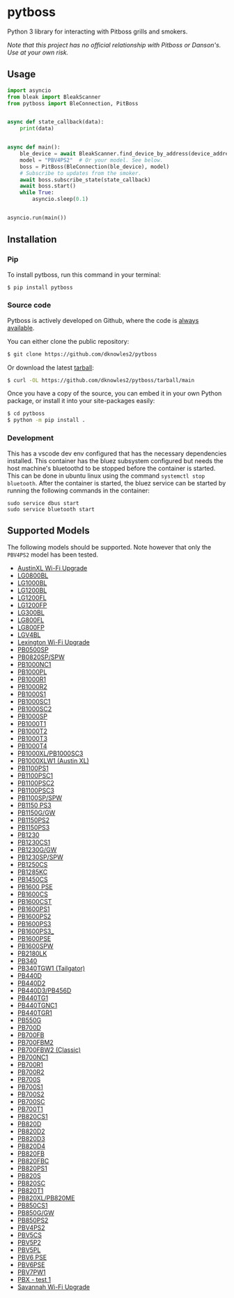 # pytboss

Python 3 library for interacting with Pitboss grills and smokers.

*Note that this project has no official relationship with Pitboss or Danson's. Use at your own risk.*

## Usage

```python
import asyncio
from bleak import BleakScanner
from pytboss import BleConnection, PitBoss


async def state_callback(data):
    print(data)


async def main():
    ble_device = await BleakScanner.find_device_by_address(device_address)
    model = "PBV4PS2"  # Or your model. See below.
    boss = PitBoss(BleConnection(ble_device), model)
    # Subscribe to updates from the smoker.
    await boss.subscribe_state(state_callback)
    await boss.start()
    while True:
        asyncio.sleep(0.1)


asyncio.run(main())
```

## Installation

### Pip

To install pytboss, run this command in your terminal:

```sh
$ pip install pytboss
```

### Source code

Pytboss is actively developed on Github, where the code is [always available](https://github.com/dknowles2/pytboss).

You can either clone the public repository:

```sh
$ git clone https://github.com/dknowles2/pytboss
```

Or download the latest [tarball](https://github.com/dknowles2/pytboss/tarball/main):

```sh
$ curl -OL https://github.com/dknowles2/pytboss/tarball/main
```

Once you have a copy of the source, you can embed it in your own Python package, or install it into your site-packages easily:

```sh
$ cd pytboss
$ python -m pip install .
```

### Development

This has a vscode dev env configured that has the necessary dependencies installed. This container has the bluez subsystem configured but needs the host machine's bluetoothd to be stopped before the container is started. This can be done in ubuntu linux using the command `systemctl stop bluetooth`. After the container is started, the bluez service can be started by running the following commands in the container:
```
sudo service dbus start
sudo service bluetooth start
```

## Supported Models

The following models should be supported. Note however that only the `PBV4PS2` model has been tested.

*  [AustinXL Wi-Fi Upgrade](https://dansons-mobile.s3.us-east-1.amazonaws.com/grill-images/ghost%20grill.png)
*  [LG0800BL](https://dansons-mobile.s3.us-east-1.amazonaws.com/grill-images/LG0800BL.png)
*  [LG1000BL](https://dansons-mobile.s3.us-east-1.amazonaws.com/grill-images/LG1000BL.png)
*  [LG1200BL](https://dansons-mobile.s3.us-east-1.amazonaws.com/grill-images/LG1200BL.png)
*  [LG1200FL](https://dansons-mobile.s3.us-east-1.amazonaws.com/grill-images/LG1200FL.png)
*  [LG1200FP](https://dansons-mobile.s3.us-east-1.amazonaws.com/grill-images/LG1200FP.png)
*  [LG300BL](https://dansons-mobile.s3.us-east-1.amazonaws.com/grill-images/LG300BL.png)
*  [LG800FL](https://dansons-mobile.s3.us-east-1.amazonaws.com/grill-images/LG800FL.png)
*  [LG800FP](https://dansons-mobile.s3.us-east-1.amazonaws.com/grill-images/LG800FP.png)
*  [LGV4BL](https://dansons-mobile.s3.us-east-1.amazonaws.com/grill-images/LGV4BL.png)
*  [Lexington Wi-Fi Upgrade](https://dansons-mobile.s3.us-east-1.amazonaws.com/grill-images/ghost%20grill.png)
*  [PB0500SP](https://dansons-mobile.s3.us-east-1.amazonaws.com/grill-images/500sp-109.png)
*  [PB0820SP/SPW](https://dansons-mobile.s3.us-east-1.amazonaws.com/grill-images/PB820sp.png)
*  [PB1000NC1](https://dansons-mobile.s3.us-east-1.amazonaws.com/grill-images/PB1000NC1.png)
*  [PB1000PL](https://dansons-mobile.s3.us-east-1.amazonaws.com/grill-images/LAREDO-1000-2020-3-18-103.png)
*  [PB1000R1](https://dansons-mobile.s3.us-east-1.amazonaws.com/grill-images/PB1000R1.png)
*  [PB1000R2](https://dansons-mobile.s3.us-east-1.amazonaws.com/grill-images/PB1000R2-2019-11-29-abby-112.png)
*  [PB1000S1](https://dansons-mobile.s3.us-east-1.amazonaws.com/grill-images/PB1000S1.png)
*  [PB1000SC1](https://dansons-mobile.s3.us-east-1.amazonaws.com/grill-images/PB1000SC-2019-7-4-Abby-34.png)
*  [PB1000SC2](https://dansons-mobile.s3.us-east-1.amazonaws.com/grill-images/pb1000sc2.png)
*  [PB1000SP](https://dansons-mobile.s3.us-east-1.amazonaws.com/grill-images/PB1000sp.png)
*  [PB1000T1](https://dansons-mobile.s3.us-east-1.amazonaws.com/grill-images/PB1000T1-2019-7-4-abby-35.png)
*  [PB1000T2](https://dansons-mobile.s3.us-east-1.amazonaws.com/grill-images/PB1000T2-2018-11-28-abby-36.png)
*  [PB1000T3](https://dansons-mobile.s3.us-east-1.amazonaws.com/grill-images/PB1000T3-117.png)
*  [PB1000T4](https://dansons-mobile.s3.us-east-1.amazonaws.com/grill-images/PB1000t4-115.png)
*  [PB1000XL/PB1000SC3](https://dansons-mobile.s3.us-east-1.amazonaws.com/grill-images/PB1000SC3-Front-101619.png)
*  [PB1000XLW1 (Austin XL)](https://dansons-mobile.s3.us-east-1.amazonaws.com/grill-images/austin-xl.png)
*  [PB1100PS1](https://dansons-mobile.s3.us-east-1.amazonaws.com/grill-images/1100ps.png)
*  [PB1100PSC1](https://dansons-mobile.s3.us-east-1.amazonaws.com/grill-images/PB1100PSC.png)
*  [PB1100PSC2](https://dansons-mobile.s3.us-east-1.amazonaws.com/grill-images/PB1100PSC-126.png)
*  [PB1100PSC3](https://dansons-mobile.s3.us-east-1.amazonaws.com/grill-images/PB1100PSC3.png)
*  [PB1100SP/SPW](https://dansons-mobile.s3.us-east-1.amazonaws.com/grill-images/PB1100sp.png)
*  [PB1150 PS3](https://dansons-mobile.s3.us-east-1.amazonaws.com/grill-images/PB1150PS3.png)
*  [PB1150G/GW](https://dansons-mobile.s3.us-east-1.amazonaws.com/grill-images/Nav-1150.png)
*  [PB1150PS2](https://dansons-mobile.s3.us-east-1.amazonaws.com/grill-images/PB1150PS2-2020-5-22-107.png)
*  [PB1150PS3](https://dansons-mobile.s3.us-east-1.amazonaws.com/grill-images/PB1150PS3.png)
*  [PB1230](https://dansons-mobile.s3.us-east-1.amazonaws.com/grill-images/pitboss-logo-transparent.png)
*  [PB1230CS1](https://dansons-mobile.s3.us-east-1.amazonaws.com/grill-images/PB1230CS1-2021-9-17-tank-with-cover116.png)
*  [PB1230G/GW](https://dansons-mobile.s3.us-east-1.amazonaws.com/grill-images/PB1230G-2019-10-21-109.png)
*  [PB1230SP/SPW](https://dansons-mobile.s3.us-east-1.amazonaws.com/grill-images/PB1230sp-112.png)
*  [PB1250CS](https://dansons-mobile.s3.us-east-1.amazonaws.com/grill-images/PB1250CS-2021-10-14-EN-124.png)
*  [PB1285KC](https://dansons-mobile.s3.us-east-1.amazonaws.com/grill-images/PB1285KC-103.png)
*  [PB1450CS](https://dansons-mobile.s3.us-east-1.amazonaws.com/grill-images/PB1450CS-2021-10-14-124.png)
*  [PB1600 PSE](https://dansons-mobile.s3.us-east-1.amazonaws.com/grill-images/PB1600PS.Elite2024.png)
*  [PB1600CS](https://dansons-mobile.s3.us-east-1.amazonaws.com/grill-images/PB1600CS-2021-10-14-EN-119.png)
*  [PB1600CST](https://dansons-mobile.s3.us-east-1.amazonaws.com/grill-images/PB1600CST.png)
*  [PB1600PS1](https://dansons-mobile.s3.us-east-1.amazonaws.com/grill-images/PB1600PS1-2020-5-22-single-105.png)
*  [PB1600PS2](https://dansons-mobile.s3.us-east-1.amazonaws.com/grill-images/PB1600PS2-2021-8-17-120.png)
*  [PB1600PS3](https://dansons-mobile.s3.us-east-1.amazonaws.com/grill-images/PB1600PS3.png)
*  [PB1600PS3_](https://dansons-mobile.s3.us-east-1.amazonaws.com/grill-images/PB1600PS3.png)
*  [PB1600PSE](https://dansons-mobile.s3.us-east-1.amazonaws.com/grill-images/PB1600PS.Elite2024.png)
*  [PB1600SPW](https://dansons-mobile.s3.us-east-1.amazonaws.com/grill-images/PB1600SPW.png)
*  [PB2180LK](https://dansons-mobile.s3.us-east-1.amazonaws.com/grill-images/PB2180LK-2020-3-16-105.png)
*  [PB340](https://dansons-mobile.s3.us-east-1.amazonaws.com/grill-images/PB340.png)
*  [PB340TGW1 (Tailgator)](https://dansons-mobile.s3.us-east-1.amazonaws.com/grill-images/PB340TGW1-2018-9-20-abby-22.png)
*  [PB440D](https://dansons-mobile.s3.us-east-1.amazonaws.com/grill-images/PB440D3-2019-4-18-abby.png)
*  [PB440D2](https://dansons-mobile.s3.us-east-1.amazonaws.com/grill-images/PB440D2-2019-1-7-abby-23.png)
*  [PB440D3/PB456D](https://dansons-mobile.s3.us-east-1.amazonaws.com/grill-images/pb456d.png)
*  [PB440TG1](https://dansons-mobile.s3.us-east-1.amazonaws.com/grill-images/PB440TG1.png)
*  [PB440TGNC1](https://dansons-mobile.s3.us-east-1.amazonaws.com/grill-images/PB440TGNC1.png)
*  [PB440TGR1](https://dansons-mobile.s3.us-east-1.amazonaws.com/grill-images/PB440TGR1.png)
*  [PB550G](https://dansons-mobile.s3.us-east-1.amazonaws.com/grill-images/550-nav-109.png)
*  [PB700D](https://dansons-mobile.s3.us-east-1.amazonaws.com/grill-images/PB700D.Canada.png)
*  [PB700FB](https://dansons-mobile.s3.us-east-1.amazonaws.com/grill-images/pitboss700FB.png)
*  [PB700FBM2](https://dansons-mobile.s3.us-east-1.amazonaws.com/grill-images/PB700FBM2.png)
*  [PB700FBW2 (Classic)](https://dansons-mobile.s3.us-east-1.amazonaws.com/grill-images/Copper-classic-pb700-8.png)
*  [PB700NC1](https://dansons-mobile.s3.us-east-1.amazonaws.com/grill-images/pb700nc1-110.png)
*  [PB700R1](https://dansons-mobile.s3.us-east-1.amazonaws.com/grill-images/PB700R1-2019-1-22-abby-21.png)
*  [PB700R2](https://dansons-mobile.s3.us-east-1.amazonaws.com/grill-images/PB700R2-2019-7-1-Abby-111.png)
*  [PB700S](https://dansons-mobile.s3.us-east-1.amazonaws.com/grill-images/pb700s.png)
*  [PB700S1](https://dansons-mobile.s3.us-east-1.amazonaws.com/grill-images/PB700S1-26.png)
*  [PB700S2](https://dansons-mobile.s3.us-east-1.amazonaws.com/grill-images/PB700S2-2019-1-22-abby-27.png)
*  [PB700SC](https://dansons-mobile.s3.us-east-1.amazonaws.com/grill-images/PB700SC-2019-1-22-abby-125.png)
*  [PB700T1](https://dansons-mobile.s3.us-east-1.amazonaws.com/grill-images/PB700T1-114.png)
*  [PB820CS1](https://dansons-mobile.s3.us-east-1.amazonaws.com/grill-images/PB820CS1-2021-7-20-28.png)
*  [PB820D](https://dansons-mobile.s3.us-east-1.amazonaws.com/grill-images/PB820D.png)
*  [PB820D2](https://dansons-mobile.s3.us-east-1.amazonaws.com/grill-images/PB820D2-2019-1-7-abby-29.png)
*  [PB820D3](https://dansons-mobile.s3.us-east-1.amazonaws.com/grill-images/PB0820D3-2019-11-7-EN-AN-FR-116.png)
*  [PB820D4](https://dansons-mobile.s3.us-east-1.amazonaws.com/grill-images/PB820D4.png)
*  [PB820FB](https://dansons-mobile.s3.us-east-1.amazonaws.com/grill-images/pb820fb.png)
*  [PB820FBC](https://dansons-mobile.s3.us-east-1.amazonaws.com/grill-images/PB820FBC.png)
*  [PB820PS1](https://dansons-mobile.s3.us-east-1.amazonaws.com/grill-images/pb820ps1.png)
*  [PB820S](https://dansons-mobile.s3.us-east-1.amazonaws.com/grill-images/pb_820S.png)
*  [PB820SC](https://dansons-mobile.s3.us-east-1.amazonaws.com/grill-images/PB820SC.png)
*  [PB820T1](https://dansons-mobile.s3.us-east-1.amazonaws.com/grill-images/PB820T1.png)
*  [PB820XL/PB820ME](https://dansons-mobile.s3.us-east-1.amazonaws.com/grill-images/820xl.png)
*  [PB850CS1](https://dansons-mobile.s3.us-east-1.amazonaws.com/grill-images/PB820CS1-2021-7-20-28.png)
*  [PB850G/GW](https://dansons-mobile.s3.us-east-1.amazonaws.com/grill-images/850-nav-109.png)
*  [PB850PS2](https://dansons-mobile.s3.us-east-1.amazonaws.com/grill-images/PB850PS2-2020-5-26-107.png)
*  [PBV4PS2](https://dansons-mobile.s3.us-east-1.amazonaws.com/grill-images/PBV4PS2.png)
*  [PBV5CS](https://dansons-mobile.s3.us-east-1.amazonaws.com/grill-images/PBV5CS1-2021-6-17-121.png)
*  [PBV5P2](https://dansons-mobile.s3.us-east-1.amazonaws.com/grill-images/V5%20Competition.png)
*  [PBV5PL](https://dansons-mobile.s3.us-east-1.amazonaws.com/grill-images/PBV5PL-2020-5-6-Brunswick-104.png)
*  [PBV6 PSE](https://dansons-mobile.s3.us-east-1.amazonaws.com/grill-images/V6%20Elite.png)
*  [PBV6PSE](https://dansons-mobile.s3.us-east-1.amazonaws.com/grill-images/V6%20Elite.png)
*  [PBV7PW1](https://dansons-mobile.s3.us-east-1.amazonaws.com/grill-images/PBV7PW1_Sportsman-2021-6-30-controller123.png)
*  [PBX - test 1](https://dansons-mobile.s3.us-east-1.amazonaws.com/grill-images/PB1600PS3.png)
*  [Savannah Wi-Fi Upgrade](https://dansons-mobile.s3.us-east-1.amazonaws.com/grill-images/ghost%20grill.png)
